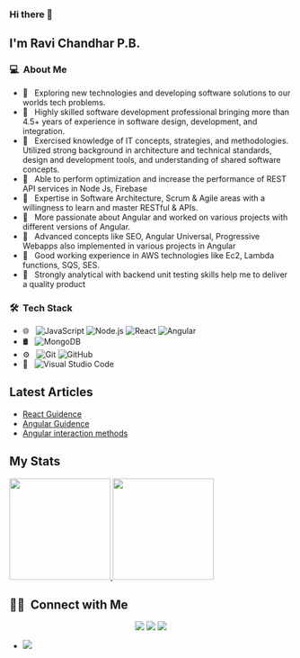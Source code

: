 

<!--
**pbravichandhar/pbravichandhar** is a ✨ _special_ ✨ repository because its `README.md` (this file) appears on your GitHub profile.

Here are some ideas to get you started:

- 🔭 I’m currently working on ...
- 🌱 I’m currently learning ...
- 👯 I’m looking to collaborate on ...
- 🤔 I’m looking for help with ...
- 💬 Ask me about ...
- 📫 How to reach me: ...
- 😄 Pronouns: ...
- ⚡ Fun fact: ...
-->


### Hi there 👋

## I'm Ravi Chandhar P.B.

### 💻 &nbsp;About Me 

- 🤔 &nbsp; Exploring new technologies and developing software solutions to our worlds tech problems.
- 🤔 &nbsp; Highly skilled software development professional bringing more than 4.5+ years of experience in software design, development, and integration.
- 🤔 &nbsp; Exercised knowledge of IT concepts, strategies, and methodologies. Utilized strong background in architecture and technical standards, design and development tools, and understanding of shared software concepts.
- 🤔 &nbsp; Able to perform optimization and increase the performance of REST API services in Node Js, Firebase 
- 🤔 &nbsp; Expertise in Software Architecture, Scrum & Agile areas with a willingness to learn and master RESTful & APIs.
- 🤔 &nbsp; More passionate about Angular and worked on various projects with different versions of Angular.
- 🤔 &nbsp; Advanced concepts like SEO, Angular Universal, Progressive Webapps also implemented in various projects in Angular
- 🤔 &nbsp; Good working experience in AWS technologies like Ec2, Lambda functions, SQS, SES.
- 🤔 &nbsp; Strongly analytical with backend unit testing skills help me to deliver a quality product


### 🛠 &nbsp;Tech Stack

- 🌐 &nbsp;
  ![JavaScript](https://img.shields.io/badge/-JavaScript-333333?style=flat&logo=javascript)
  ![Node.js](https://img.shields.io/badge/-Node.js-333333?style=flat&logo=node.js)
  ![React](https://img.shields.io/badge/-React-333333?style=flat&logo=react)
  ![Angular]( https://img.shields.io/badge/-Angular-FF0000?style=flat&logo=angular)
- 🛢 &nbsp;
  ![MongoDB](https://img.shields.io/badge/-MongoDB-333333?style=flat&logo=mongodb)
- ⚙️ &nbsp;
  ![Git](https://img.shields.io/badge/-Git-333333?style=flat&logo=git)
  ![GitHub](https://img.shields.io/badge/-GitHub-333333?style=flat&logo=github)
- 🔧 &nbsp;
  ![Visual Studio Code](https://img.shields.io/badge/-Visual%20Studio%20Code-333333?style=flat&logo=visual-studio-code&logoColor=007ACC)


## Latest Articles
<!-- BLOG-POST-LIST:START -->
- [React Guidence](https://pbravichandhar-ivarstech.blogspot.com/2021/05/react-becoming-proficient-react-dev.html)
- [Angular Guidence](https://pbravichandhar-ivarstech.blogspot.com/2021/05/angular-becoming-proficient-angular-dev.html)
- [Angular interaction methods](https://pbravichandhar-ivarstech.blogspot.com/2021/04/angular-interaction-methods-for.html)
<!-- BLOG-POST-LIST:END -->

## My Stats
<p>
<a href="https://github.com/pbravichandhar">
  <img height="180em" src="https://github-readme-stats.vercel.app/api?username=pbravichandhar&show_icons=true&theme=radical" />
  <img height="180em" src="https://github-readme-stats-eight-theta.vercel.app/api/top-langs/?username=pbravichandhar&theme=radical&layout=compact" />
</a>
</p>


##  🤝🏻 &nbsp;Connect with Me

<p align="center">
<a href="https://pbravichandhar-ivarstech.blogspot.com/"><img src="https://img.shields.io/badge/-PB%20Ravi%20Chandhar-3423A6?style=flat-square&logo=Google-Chrome&logoColor=white"/></a>
<a href="https://www.linkedin.com/in/ravichandharpb"><img src="https://img.shields.io/badge/-Ravi%20Chandhar%20P.B-0077B5?style=flat-square&logo=Linkedin&logoColor=white"/></a>
<a href="mailto:ravifabulous471@gmail.com"><img src="https://img.shields.io/badge/-ravifabulous471@gmail.com-D14836?style=flat-square&logo=Gmail&logoColor=white"/></a>

- ![](https://komarev.com/ghpvc/?username=pbravichandhar&color=brightgreen&label=PROFILE+VIEWS)
